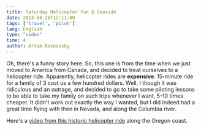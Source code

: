 ```yaml
---
title: Saturday Helicopter Fun @ Seaside
date: 2013-08-26T12:11:00
tags: ['travel', 'pilot']
lang: English
type: "video"
time: 4
author: Artem Rosnovsky
---
```


Oh, there's a funny story here. So, this one is from the time when we just moved to America from Canada, and decided to treat ourselves to a helicopter ride. Apparently, helicopter rides are **expensive**. 15-minute ride for a family of 3 cost us a few hundred dollars. Well, I though it was ridiculous and an outrage, and decided to go to take some piloting lessons to be able to take my family on such trips whenever I want, 5-10 times cheaper. It didn't work out exactly the way I wanted, but I did indeed had a great time flying with then in Nevada, and along the Columbia river. 

Here's a [video from this historic helicopter ride](https://www.youtube.com/watch?v=rpSmobOhiVQ) along the Oregon coast. 